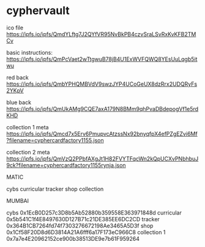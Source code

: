 # cyphervault

ico file https://ipfs.io/ipfs/QmdYLftg7J2QYfVR95NvBkPB4czvSraLSvRxKvKFB2TMCv

basic instructions: https://ipfs.io/ipfs/QmPcVaet2wTtgwuB78jB4U1ExWVFQWQ8YEsUuLqgb5itwu

red back https://ipfs.io/ipfs/QmbYPHQMBVdV9swzJYP4UCoGeUX8dzRrx2UDQRyFs2YKpV

blue back https://ipfs.io/ipfs/QmUkAMg9CQE7axA179N8BMm9qhPvaDBdepogVf1e5rdKHD

collection 1 meta https://ipfs.io/ipfs/Qmcd7x5Erv6PmupvcAtzssNx92bnyqfpX4efPZgEZvi6Mf?filename=cyphercardfactory1155.json

collection 2 meta https://ipfs.io/ipfs/QmVzQ2PPbfAXgJt1H82FVYTFqcWn2kQpUCXvPNbhbuJ9ck?filename=cyphercardfactory1155rynja.json

MATIC

cybs
curricular
tracker 
shop
collection


MUMBAI

cybs 0x1EcB0D257c3D8b5Ab52880b359558E363971848d
curricular 0x5b541C1f4E8497630D127B71c21DE385EE6DC2CD
tracker 0x364B1CB7264fd74f7303276672198Ae3465A5D3f
shop 0x1Cf58F20D8d6D3814A21A6fff6a17F173eC966C8
collection 1 0x7a7e4E20962152ce900b38513DE9e7b61F959264
